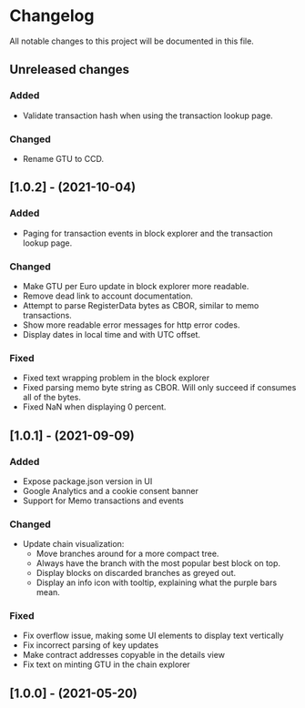 # Changelog

All notable changes to this project will be documented in this file.

## Unreleased changes

### Added
- Validate transaction hash when using the transaction lookup page.

### Changed
- Rename GTU to CCD.

## [1.0.2] - (2021-10-04)

### Added
- Paging for transaction events in block explorer and the transaction lookup page.

### Changed
- Make GTU per Euro update in block explorer more readable.
- Remove dead link to account documentation.
- Attempt to parse RegisterData bytes as CBOR, similar to memo transactions.
- Show more readable error messages for http error codes.
- Display dates in local time and with UTC offset.

### Fixed
- Fixed text wrapping problem in the block explorer
- Fixed parsing memo byte string as CBOR. Will only succeed if consumes all of the bytes.
- Fixed NaN when displaying 0 percent.

## [1.0.1] - (2021-09-09)

### Added
- Expose package.json version in UI
- Google Analytics and a cookie consent banner
- Support for Memo transactions and events

### Changed
- Update chain visualization:
  - Move branches around for a more compact tree.
  - Always have the branch with the most popular best block on top.
  - Display blocks on discarded branches as greyed out.
  - Display an info icon with tooltip, explaining what the purple bars mean.

### Fixed
- Fix overflow issue, making some UI elements to display text vertically
- Fix incorrect parsing of key updates
- Make contract addresses copyable in the details view
- Fix text on minting GTU in the chain explorer

## [1.0.0] - (2021-05-20)
